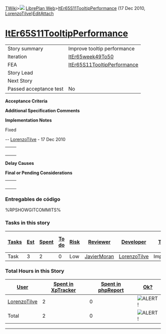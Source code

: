 [TWiki](/twiki/Main/WebHome)&gt;![](/twiki/TWiki/TWikiDocGraphics/web-bg-small.gif) [LibrePlan Web](/twiki/LibrePlan/WebHome)&gt;[ItEr65S11TooltipPerformance](http://wiki.libreplan-enterprise.com/twiki/LibrePlan/ItEr65S11TooltipPerformance "Topic revision: 2 (17 Dec 2010 - 16:18:41)") (17 Dec 2010, [LorenzoTilve](/twiki/Main/LorenzoTilve))[Edit](http://wiki.libreplan-enterprise.com/twiki/bin/edit/LibrePlan/ItEr65S11TooltipPerformance?t=1520337890 "Edit this topic text")[Attach](/twiki/bin/attach/LibrePlan/ItEr65S11TooltipPerformance "Attach an image or document to this topic")

 [ItEr65S11TooltipPerformance](/twiki/LibrePlan/ItEr65S11TooltipPerformance)
===================================================================================================================================



|                        |                                                                                      |
|------------------------|--------------------------------------------------------------------------------------|
| Story summary          | Improve tooltip performance                                                          |
| Iteration              | [ItEr65week49To50](/twiki/LibrePlan/ItEr65week49To50)                       |
| FEA                    | [ItEr65S11TooltipPerformance](/twiki/LibrePlan/ItEr65S11TooltipPerformance) |
| Story Lead             |                                                                                      |
| Next Story             |                                                                                      |
| Passed acceptance test | No                                                                                   |

**Acceptance Criteria**

**Additional Specification Comments**

**Implementation Notes**

Fixed

-- [LorenzoTilve](/twiki/Main/LorenzoTilve) - 17 Dec 2010

|     |     |
|-----|-----|
|     |     |

**Delay Causes**

**Final or Pending Considerations**

|     |     |
|-----|-----|
|     |     |

###  Entregables de código

%RPSHOWGITCOMMITS%

###  Tasks in this story



| [Tasks](http://wiki.libreplan-enterprise.com/twiki/LibrePlan/ItEr65S11TooltipPerformance?sortcol=0;table=2;up=0#sorted_table "Sort by this column") | [Est](http://wiki.libreplan-enterprise.com/twiki/LibrePlan/ItEr65S11TooltipPerformance?sortcol=1;table=2;up=0#sorted_table "Sort by this column") | [Spent](http://wiki.libreplan-enterprise.com/twiki/LibrePlan/ItEr65S11TooltipPerformance?sortcol=2;table=2;up=0#sorted_table "Sort by this column") | [To do](http://wiki.libreplan-enterprise.com/twiki/LibrePlan/ItEr65S11TooltipPerformance?sortcol=3;table=2;up=0#sorted_table "Sort by this column") | [Risk](http://wiki.libreplan-enterprise.com/twiki/LibrePlan/ItEr65S11TooltipPerformance?sortcol=4;table=2;up=0#sorted_table "Sort by this column") | [Reviewer](http://wiki.libreplan-enterprise.com/twiki/LibrePlan/ItEr65S11TooltipPerformance?sortcol=5;table=2;up=0#sorted_table "Sort by this column") | [Developer](http://wiki.libreplan-enterprise.com/twiki/LibrePlan/ItEr65S11TooltipPerformance?sortcol=6;table=2;up=0#sorted_table "Sort by this column") | [Task Name](http://wiki.libreplan-enterprise.com/twiki/LibrePlan/ItEr65S11TooltipPerformance?sortcol=7;table=2;up=0#sorted_table "Sort by this column") | [Start Date](http://wiki.libreplan-enterprise.com/twiki/LibrePlan/ItEr65S11TooltipPerformance?sortcol=8;table=2;up=0#sorted_table "Sort by this column") | [Est End Date](http://wiki.libreplan-enterprise.com/twiki/LibrePlan/ItEr65S11TooltipPerformance?sortcol=9;table=2;up=0#sorted_table "Sort by this column") | [End Date](http://wiki.libreplan-enterprise.com/twiki/LibrePlan/ItEr65S11TooltipPerformance?sortcol=10;table=2;up=0#sorted_table "Sort by this column") |
|--------------------------------------------------------------------------------------------------------------------------------------------------------------|------------------------------------------------------------------------------------------------------------------------------------------------------------|--------------------------------------------------------------------------------------------------------------------------------------------------------------|--------------------------------------------------------------------------------------------------------------------------------------------------------------|-------------------------------------------------------------------------------------------------------------------------------------------------------------|-----------------------------------------------------------------------------------------------------------------------------------------------------------------|------------------------------------------------------------------------------------------------------------------------------------------------------------------|------------------------------------------------------------------------------------------------------------------------------------------------------------------|-------------------------------------------------------------------------------------------------------------------------------------------------------------------|---------------------------------------------------------------------------------------------------------------------------------------------------------------------|------------------------------------------------------------------------------------------------------------------------------------------------------------------|
| Task                                                                                                                                                         | 3                                                                                                                                                          | 2                                                                                                                                                            | 0                                                                                                                                                            | Low                                                                                                                                                         | [JavierMoran](/twiki/Main/JavierMoran)                                                                                                                 | [LorenzoTilve](/twiki/Main/LorenzoTilve)                                                                                                                | Implementation                                                                                                                                                   |                                                                                                                                                                   |                                                                                                                                                                     |                                                                                                                                                                  |

###  Total Hours in this Story

| [User](http://wiki.libreplan-enterprise.com/twiki/LibrePlan/ItEr65S11TooltipPerformance?sortcol=0;table=3;up=0#sorted_table "Sort by this column") | [Spent in XpTracker](http://wiki.libreplan-enterprise.com/twiki/LibrePlan/ItEr65S11TooltipPerformance?sortcol=1;table=3;up=0#sorted_table "Sort by this column") | [Spent in phpReport](http://wiki.libreplan-enterprise.com/twiki/LibrePlan/ItEr65S11TooltipPerformance?sortcol=2;table=3;up=0#sorted_table "Sort by this column") | [Ok?](http://wiki.libreplan-enterprise.com/twiki/LibrePlan/ItEr65S11TooltipPerformance?sortcol=3;table=3;up=0#sorted_table "Sort by this column") |
|-------------------------------------------------------------------------------------------------------------------------------------------------------------|---------------------------------------------------------------------------------------------------------------------------------------------------------------------------|---------------------------------------------------------------------------------------------------------------------------------------------------------------------------|------------------------------------------------------------------------------------------------------------------------------------------------------------|
| [LorenzoTilve](/twiki/Main/LorenzoTilve)                                                                                                           | 2                                                                                                                                                                         | 0                                                                                                                                                                         | ![ALERT!](/twiki/TWiki/TWikiDocGraphics/warning.gif "ALERT!")                                                                                          |
| Total                                                                                                                                                       | 2                                                                                                                                                                         | 0                                                                                                                                                                         | ![ALERT!](/twiki/TWiki/TWikiDocGraphics/warning.gif "ALERT!")                                                                                          |

------------------------------------------------------------------------
